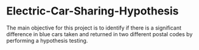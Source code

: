 # Electric-Car-Sharing-Hypothesis
The main objective for this project is to identify if there is a significant difference in blue cars taken and returned in two different postal codes by performing a hypothesis testing.
